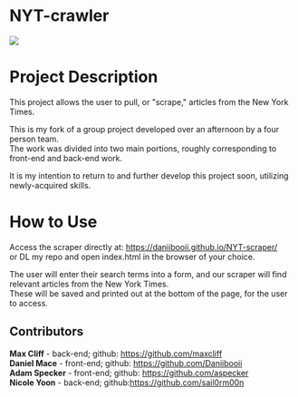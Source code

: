 # NYT-crawler

<img src="https://github.com/Daniibooii/NYT-scraper/blob/master/assets/images/NYTScraperPHImage.png"><br>

# Project Description
This project allows the user to pull, or "scrape," articles from the New York Times.<br>

This is my fork of a group project developed over an afternoon by a four person team.<br>
The work was divided into two main portions, roughly corresponding to front-end and back-end work.<br>

It is my intention to return to and further develop this project soon, utilizing newly-acquired skills.<br>

# How to Use
Access the scraper directly at: https://daniibooii.github.io/NYT-scraper/<br>
or DL my repo and open index.html in the browser of your choice.<br>

The user will enter their search terms into a form, and our scraper will find relevant articles from the New York Times.<br>
These will be saved and printed out at the bottom of the page, for the user to access.<br>

## Contributors
__Max Cliff__ - back-end; github: https://github.com/maxcliff <br>
__Daniel Mace__ - front-end; github: https://github.com/Daniibooii <br>
__Adam Specker__ - front-end; github: https://github.com/aspecker <br>
__Nicole Yoon__ - back-end; github:https://github.com/sail0rm00n <br>
